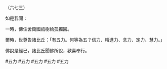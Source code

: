 （六七三）

如是我聞：

一時，佛住舍衛國祇樹給孤獨園。

爾時，世尊告諸比丘：「有五力。何等為五？信力、精進力、念力、定力、慧力。」

佛說是經已，諸比丘聞佛所說，歡喜奉行。



#五力
#五力
#五力
#五力
#五力
